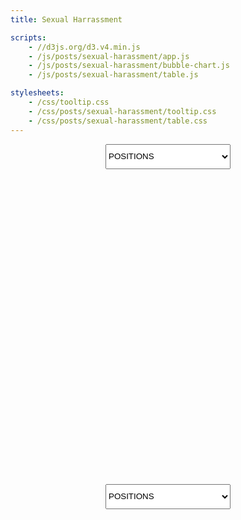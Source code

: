 ```yaml
---
title: Sexual Harrassment

scripts:
    - //d3js.org/d3.v4.min.js
    - /js/posts/sexual-harassment/app.js
    - /js/posts/sexual-harassment/bubble-chart.js
    - /js/posts/sexual-harassment/table.js

stylesheets:
    - /css/tooltip.css
    - /css/posts/sexual-harassment/tooltip.css
    - /css/posts/sexual-harassment/table.css
---
```


<select style='margin:0 auto; display: flex; width: 200px; height: 3em;' id='bubbleChartDropdown'>
  <option value='0'>POSITIONS</option>
  <option value='1'>GENDERS</option>
  <option value='2'>PUNISHMENTS</option>
</select>
<div class='bubble-chart-wrapper' style='text-align: center;'>
  <svg width="640" height="640" id="bubble-chart"></svg>
</div>

<select style='margin:0 auto; display: flex; width: 200px; height: 3em;' id='tableDropdown'>
  <option value='0'>POSITIONS</option>
  <option value='1'>GENDERS</option>
  <option value='2'>PUNISHMENTS</option>
</select>
<div class='table-container'>
    <div class='table-wrapper' style='display: block;'></div>
</div>
